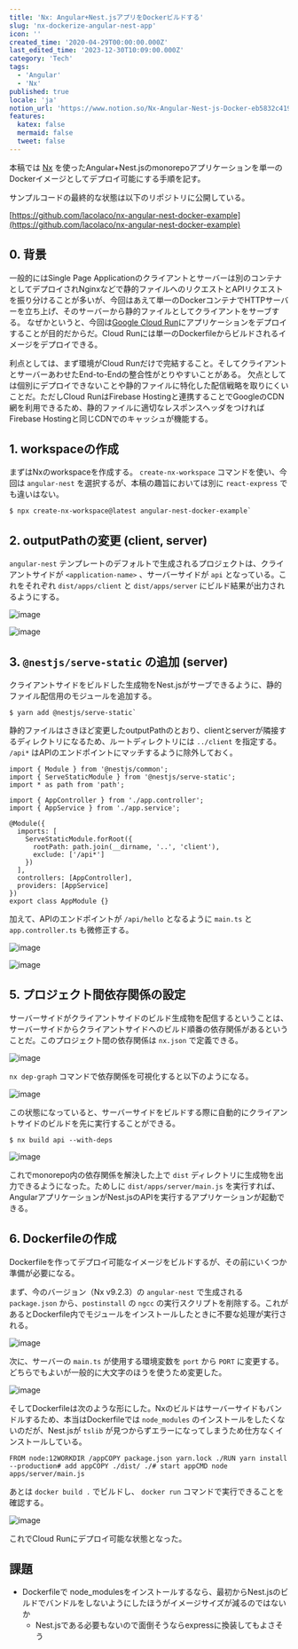 ```yaml
---
title: 'Nx: Angular+Nest.jsアプリをDockerビルドする'
slug: 'nx-dockerize-angular-nest-app'
icon: ''
created_time: '2020-04-29T00:00:00.000Z'
last_edited_time: '2023-12-30T10:09:00.000Z'
category: 'Tech'
tags:
  - 'Angular'
  - 'Nx'
published: true
locale: 'ja'
notion_url: 'https://www.notion.so/Nx-Angular-Nest-js-Docker-eb5832c419094ad19bfad5ed2f86a16b'
features:
  katex: false
  mermaid: false
  tweet: false
---
```


本稿では [Nx](nx.dev) を使ったAngular+Nest.jsのmonorepoアプリケーションを単一のDockerイメージとしてデプロイ可能にする手順を記す。

サンプルコードの最終的な状態は以下のリポジトリに公開している。

[https://github.com/lacolaco/nx-angular-nest-docker-example](https://github.com/lacolaco/nx-angular-nest-docker-example)

## 0. 背景

一般的にはSingle Page Applicationのクライアントとサーバーは別のコンテナとしてデプロイされNginxなどで静的ファイルへのリクエストとAPIリクエストを振り分けることが多いが、今回はあえて単一のDockerコンテナでHTTPサーバーを立ち上げ、そのサーバーから静的ファイルとしてクライアントをサーブする。 なぜかというと、今回は[Google Cloud Run](https://cloud.google.com/run?hl=ja)にアプリケーションをデプロイすることが目的だからだ。Cloud Runには単一のDockerfileからビルドされるイメージをデプロイできる。

利点としては、まず環境がCloud Runだけで完結すること。そしてクライアントとサーバーあわせたEnd-to-Endの整合性がとりやすいことがある。 欠点としては個別にデプロイできないことや静的ファイルに特化した配信戦略を取りにくいことだ。ただしCloud RunはFirebase Hostingと連携することでGoogleのCDN網を利用できるため、静的ファイルに適切なレスポンスヘッダをつければFirebase Hostingと同じCDNでのキャッシュが機能する。

## 1. workspaceの作成

まずはNxのworkspaceを作成する。 `create-nx-workspace` コマンドを使い、今回は `angular-nest` を選択するが、本稿の趣旨においては別に `react-express` でも違いはない。

```
$ npx create-nx-workspace@latest angular-nest-docker-example`
```

## 2. outputPathの変更 (client, server)

`angular-nest` テンプレートのデフォルトで生成されるプロジェクトは、クライアントサイドが `<application-name>` 、サーバーサイドが `api` となっている。これをそれぞれ `dist/apps/client` と `dist/apps/server` にビルド結果が出力されるようにする。

![image](https://img.esa.io/uploads/production/attachments/14362/2020/04/29/50720/b4788f7b-46f4-4f81-a245-2e21d073a9ef.png)

![image](https://img.esa.io/uploads/production/attachments/14362/2020/04/29/50720/ab9b76d1-9c44-4046-b035-14ff8552e70d.png)

## 3. `@nestjs/serve-static` の追加 (server)

クライアントサイドをビルドした生成物をNest.jsがサーブできるように、静的ファイル配信用のモジュールを追加する。

```
$ yarn add @nestjs/serve-static`
```

静的ファイルはさきほど変更したoutputPathのとおり、clientとserverが隣接するディレクトリになるため、ルートディレクトリには `../client` を指定する。 `/api*` はAPIのエンドポイントにマッチするように除外しておく。

```
import { Module } from '@nestjs/common';
import { ServeStaticModule } from '@nestjs/serve-static';
import * as path from 'path';

import { AppController } from './app.controller';
import { AppService } from './app.service';

@Module({
  imports: [
    ServeStaticModule.forRoot({
      rootPath: path.join(__dirname, '..', 'client'),
      exclude: ['/api*']
    })
  ],
  controllers: [AppController],
  providers: [AppService]
})
export class AppModule {}
```

加えて、APIのエンドポイントが `/api/hello` となるように `main.ts` と `app.controller.ts` も微修正する。

![image](https://img.esa.io/uploads/production/attachments/14362/2020/04/29/50720/14911365-d4a5-45d3-a2fb-db9cb9af9aa3.png)

![image](https://img.esa.io/uploads/production/attachments/14362/2020/04/29/50720/551cf696-a389-4509-adde-96b69baa6435.png)

## 5. プロジェクト間依存関係の設定

サーバーサイドがクライアントサイドのビルド生成物を配信するということは、サーバーサイドからクライアントサイドへのビルド順番の依存関係があるということだ。このプロジェクト間の依存関係は `nx.json` で定義できる。

![image](https://img.esa.io/uploads/production/attachments/14362/2020/04/29/50720/4089b50f-d651-47f3-9a43-7888c00ef520.png)

`nx dep-graph` コマンドで依存関係を可視化すると以下のようになる。

![image](https://img.esa.io/uploads/production/attachments/14362/2020/04/29/50720/db993e3d-b3ac-4ee2-bb8e-fa01c2fb064f.png)

この状態になっていると、サーバーサイドをビルドする際に自動的にクライアントサイドのビルドを先に実行することができる。

```
$ nx build api --with-deps
```

![image](https://img.esa.io/uploads/production/attachments/14362/2020/04/29/50720/a63eddd9-ca08-4b8b-af13-1aa8029bd80a.png)

これでmonorepo内の依存関係を解決した上で `dist` ディレクトリに生成物を出力できるようになった。ためしに `dist/apps/server/main.js` を実行すれば、AngularアプリケーションがNest.jsのAPIを実行するアプリケーションが起動できる。

## 6. Dockerfileの作成

Dockerfileを作ってデプロイ可能なイメージをビルドするが、その前にいくつか準備が必要になる。

まず、今のバージョン（Nx v9.2.3）の `angular-nest` で生成される `package.json` から、`postinstall` の `ngcc` の実行スクリプトを削除する。これがあるとDockerfile内でモジュールをインストールしたときに不要な処理が実行される。

![image](https://img.esa.io/uploads/production/attachments/14362/2020/04/29/50720/e16b8950-ff65-4705-982f-124bb24fe7eb.png)

次に、サーバーの `main.ts` が使用する環境変数を `port` から `PORT` に変更する。どちらでもよいが一般的に大文字のほうを使うため変更した。

![image](https://img.esa.io/uploads/production/attachments/14362/2020/04/29/50720/907fd1e3-f772-4575-bf11-4a5a68b20930.png)

そしてDockerfileは次のような形にした。Nxのビルドはサーバーサイドもバンドルするため、本当はDockerfileでは `node_modules` のインストールをしたくないのだが、Nest.jsが `tslib` が見つからずエラーになってしまうため仕方なくインストールしている。

```
FROM node:12WORKDIR /appCOPY package.json yarn.lock ./RUN yarn install --production# add appCOPY ./dist/ ./# start appCMD node apps/server/main.js
```

あとは `docker build .` でビルドし、 `docker run` コマンドで実行できることを確認する。

![image](https://img.esa.io/uploads/production/attachments/14362/2020/04/29/50720/94340e50-27ee-4c6f-9dd8-96697ae808db.png)

これでCloud Runにデプロイ可能な状態となった。

## 課題

- Dockerfileで node_modulesをインストールするなら、最初からNest.jsのビルドでバンドルをしないようにしたほうがイメージサイズが減るのではないか
  - Nest.jsである必要もないので面倒そうならexpressに換装してもよさそう
